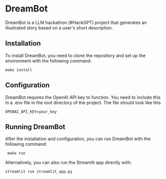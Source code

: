 # DreamBot
DreamBot is a LLM hackathon (#HackGPT) project that generates an illustrated story
based on a user's short description.

## Installation
To install DreamBot, you need to clone the repository and set up the environment
with the following command:

```make install```

## Configuration
DreamBot requires the OpenAI API key to function.
You need to include this in a .env file in the root directory of the project.
The file should look like this

```OPENAI_API_KEY=your_key```

## Running DreamBot
After the installation and configuration, you can run DreamBot with the following
command:

``` make run```

Alternatively, you can also run the Streamlit app directly with:

```streamlit run streamlit_app.py```
